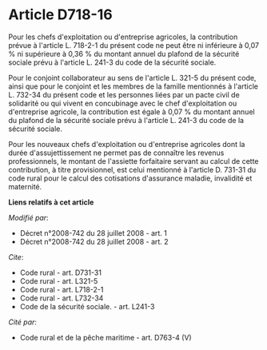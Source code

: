 # Article D718-16

Pour les chefs d'exploitation ou d'entreprise agricoles, la contribution prévue à l'article L. 718-2-1 du présent code ne
peut être ni inférieure à 0,07 % ni supérieure à 0,36 % du montant annuel du plafond de la sécurité sociale prévu à l'article
L. 241-3 du code de la sécurité sociale. 

Pour le conjoint collaborateur au sens de l'article L. 321-5 du présent code, ainsi que pour le conjoint et les membres de la
famille mentionnés à l'article L. 732-34 du présent code et les personnes liées par un pacte civil de solidarité ou qui
vivent en concubinage avec le chef d'exploitation ou d'entreprise agricole, la contribution est égale à 0,07 % du montant
annuel du plafond de la sécurité sociale prévu à l'article L. 241-3 du code de la sécurité sociale. 

Pour les nouveaux chefs d'exploitation ou d'entreprise agricoles dont la durée d'assujettissement ne permet pas de connaître
les revenus professionnels, le montant de l'assiette forfaitaire servant au calcul de cette contribution, à titre
provisionnel, est celui mentionné à l'article D. 731-31 du code rural pour le calcul des cotisations d'assurance maladie,
invalidité et maternité.

**Liens relatifs à cet article**

_Modifié par_:

  - Décret n°2008-742 du 28 juillet 2008 - art. 1
  - Décret n°2008-742 du 28 juillet 2008 - art. 2

_Cite_:

  - Code rural - art. D731-31
  - Code rural - art. L321-5
  - Code rural - art. L718-2-1
  - Code rural - art. L732-34
  - Code de la sécurité sociale. - art. L241-3

_Cité par_:

  - Code rural et de la pêche maritime - art. D763-4 (V)
